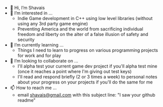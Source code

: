 - 👋 Hi, I’m Shavais
- 👀 I’m interested in ... 
     - Indie Game development in C++ using low level libraries (without using any 3rd party game engine)
     - Preventing America and the world from sacrificing individual freedom and liberty on the alter of a false illusion of safety and security 
- 🌱 I’m currently learning ... 
     - Things I need to learn to progress on various programming projects for work and for play 
- 💞️ I’m looking to collaborate on ...
     - I'll alpha test your current game dev project if you'll alpha test mine (once it reaches a point where I'm giving out test keys)
     - I'll read and respond briefly (2 or 3 times a week) to personal notes about your progress on your projects if you'll do the same for me
- 📫 How to reach me ...
     - email shavais@gmail.com with this subject line: "I saw your github readme" 
<!---
Shavais/Shavais is a ✨ special ✨ repository because its `README.md` (this file) appears on your GitHub profile.
You can click the Preview link to take a look at your changes.
--->
